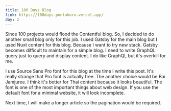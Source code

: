 ```yaml
---
title: 100 Days Blog
link: https://100days-pontakorn.vercel.app/
day: 2
---
```

Since 100 projects would flood the Contentful blog. So, I decided to do another small blog only for this job. I used Gatsby for the main blog but I used Nuxt content for this blog. Because I want to try new stack. Gatsby becomes difficult to maintain for a simple blog. I need to write
GraphQL query just to query and display content. I do like GraphQL but it's overkill for me.
<!--more-->


I use Source Sans Pro font for this blog at the time I write this post. It's really strange that 
Pro font is actually free. The another choice would be Bai Jamjuree. I think it's better for Thai content because it looks beautiful. The font is one of the most important things about web design. If you use the default font for a minimal website, it will look incomplete.


Next time, I will make a longer article so the pagination would be required. 